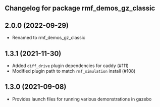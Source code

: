 ## Changelog for package rmf_demos_gz_classic

2.0.0 (2022-09-29)
------------------
* Renamed to rmf_demos_gz_classic

1.3.1 (2021-11-30)
------------------
* Added `diff_drive` plugin dependencies for caddy (#111)
* Modified plugin path to match `rmf_simulation` install (#108)

1.3.0 (2021-09-08)
------------------
* Provides launch files for running various demonstrations in gazebo
